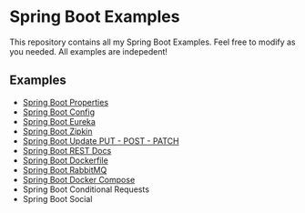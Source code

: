 # Spring Boot Examples
This repository contains all my Spring Boot Examples. 
Feel free to modify as you needed.
All examples are indepedent!

## Examples

* [Spring Boot Properties](https://github.com/kchrusciel/Spring-Boot-Examples/tree/master/spring-boot-properties-example)
* [Spring Boot Config](https://github.com/kchrusciel/Spring-Boot-Examples/tree/master/spring-boot-config-example)
* [Spring Boot Eureka](https://github.com/kchrusciel/Spring-Boot-Examples/tree/master/spring-boot-eureka-example)
* [Spring Boot Zipkin](https://github.com/kchrusciel/Spring-Boot-Examples/tree/master/spring-boot-zipkin-example)
* [Spring Boot Update PUT - POST - PATCH](https://github.com/kchrusciel/Spring-Boot-Examples/tree/master/spring-boot-update-example)
* [Spring Boot REST Docs](https://github.com/kchrusciel/Spring-Boot-Examples/tree/master/spring-boot-rest-docs-example)
* [Spring Boot Dockerfile](https://github.com/kchrusciel/Spring-Boot-Examples/tree/master/spring-boot-dockerfile-example)
* [Spring Boot RabbitMQ](https://github.com/kchrusciel/Spring-Boot-Examples/tree/master/spring-boot-rabbitmq-example)
* [Spring Boot Docker Compose](https://github.com/kchrusciel/Spring-Boot-Examples/tree/master/spring-boot-docker-compose-example)
* Spring Boot Conditional Requests
* Spring Boot Social
